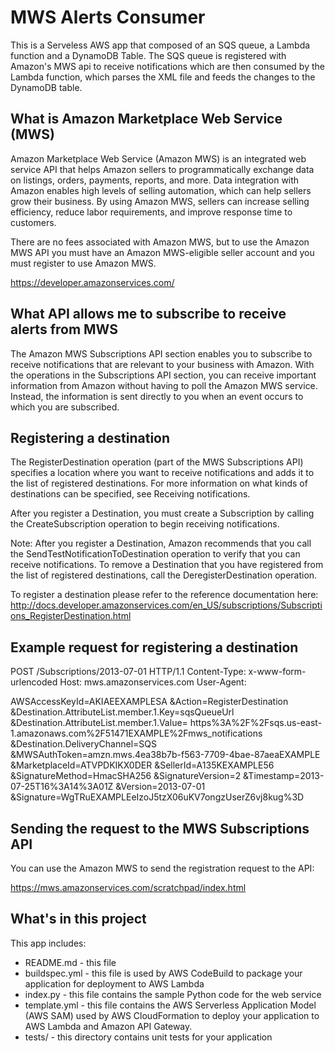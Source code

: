 MWS Alerts Consumer
==============================================

This is a Serveless AWS app that composed of an SQS queue, a Lambda function and a DynamoDB Table. The SQS queue is registered with Amazon's MWS api to receive notifications which are then consumed by the Lambda function, which parses the XML file and feeds the changes to the DynamoDB table.

What is Amazon Marketplace Web Service (MWS)
--------------------------------------------

Amazon Marketplace Web Service (Amazon MWS) is an integrated web service API that helps Amazon sellers to programmatically exchange data on listings, orders, payments, reports, and more. Data integration with Amazon enables high levels of selling automation, which can help sellers grow their business. By using Amazon MWS, sellers can increase selling efficiency, reduce labor requirements, and improve response time to customers.

There are no fees associated with Amazon MWS, but to use the Amazon MWS API you must have an Amazon MWS-eligible seller account and you must register to use Amazon MWS.

https://developer.amazonservices.com/

What API allows me to subscribe to receive alerts from MWS
---------------------------------------------

The Amazon MWS Subscriptions API section enables you to subscribe to receive notifications that are relevant to your business with Amazon. With the operations in the Subscriptions API section, you can receive important information from Amazon without having to poll the Amazon MWS service. Instead, the information is sent directly to you when an event occurs to which you are subscribed.

Registering a destination
-------------------------

The RegisterDestination operation (part of the MWS Subscriptions API) specifies a location where you want to receive notifications and adds it to the list of registered destinations. For more information on what kinds of destinations can be specified, see Receiving notifications.

After you register a Destination, you must create a Subscription by calling the CreateSubscription operation to begin receiving notifications.

Note: After you register a Destination, Amazon recommends that you call the SendTestNotificationToDestination operation to verify that you can receive notifications.
To remove a Destination that you have registered from the list of registered destinations, call the DeregisterDestination operation.

To register a destination please refer to the reference documentation here: http://docs.developer.amazonservices.com/en_US/subscriptions/Subscriptions_RegisterDestination.html

Example request for registering a destination
---------------------------------------------

POST /Subscriptions/2013-07-01 HTTP/1.1
Content-Type: x-www-form-urlencoded
Host: mws.amazonservices.com
User-Agent: <Your User Agent Header>

AWSAccessKeyId=AKIAEEXAMPLESA
&Action=RegisterDestination
&Destination.AttributeList.member.1.Key=sqsQueueUrl
&Destination.AttributeList.member.1.Value=
  https%3A%2F%2Fsqs.us-east-1.amazonaws.com%2F51471EXAMPLE%2Fmws_notifications
&Destination.DeliveryChannel=SQS
&MWSAuthToken=amzn.mws.4ea38b7b-f563-7709-4bae-87aeaEXAMPLE
&MarketplaceId=ATVPDKIKX0DER
&SellerId=A135KEXAMPLE56
&SignatureMethod=HmacSHA256
&SignatureVersion=2
&Timestamp=2013-07-25T16%3A14%3A01Z
&Version=2013-07-01
&Signature=WgTRuEXAMPLEeIzoJ5tzX06uKV7ongzUserZ6vj8kug%3D

Sending the request to the MWS Subscriptions API
------------------------------------------------

You can use the Amazon MWS to send the registration request to the API:

https://mws.amazonservices.com/scratchpad/index.html



What's in this project
-----------

This app includes:

* README.md - this file
* buildspec.yml - this file is used by AWS CodeBuild to package your
  application for deployment to AWS Lambda
* index.py - this file contains the sample Python code for the web service
* template.yml - this file contains the AWS Serverless Application Model (AWS SAM) used
  by AWS CloudFormation to deploy your application to AWS Lambda and Amazon API
  Gateway.
* tests/ - this directory contains unit tests for your application


